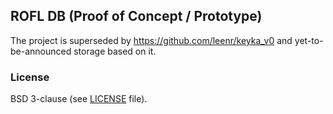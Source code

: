 ## ROFL DB (Proof of Concept / Prototype)

The project is superseded by https://github.com/leenr/keyka_v0 and yet-to-be-announced storage based on it.

### License
BSD 3-clause (see [LICENSE](LICENSE) file).
